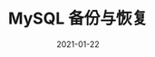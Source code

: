 ---
title: MySQL 备份与恢复
date: 2021-01-22
sidebar: auto
categories:
 - MySQL
tags:
- MySQL
prev: false
next: false
---